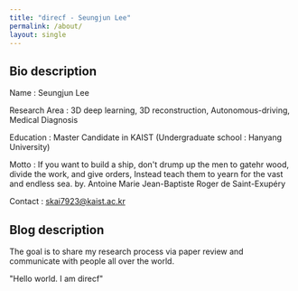 ```yaml
---
title: "direcf - Seungjun Lee"
permalink: /about/
layout: single
---
```

## Bio description
Name : Seungjun Lee

Research Area : 3D deep learning, 3D reconstruction, Autonomous-driving, Medical Diagnosis

Education : Master Candidate in KAIST (Undergraduate school : Hanyang University)

Motto : If you want to build a ship, don't drump up
        the men to gatehr wood, divide the work,
        and give orders, Instead teach them to
        yearn for the vast and endless sea.
        by. Antoine Marie Jean-Baptiste Roger de Saint-Exupéry

Contact : skai7923@kaist.ac.kr

## Blog description
The goal is to share my research process via paper review
and communicate with people all over the world.

"Hello world. I am direcf"